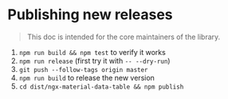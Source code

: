 # Publishing new releases

> This doc is intended for the core maintainers of the library.

1. `npm run build && npm test` to verify it works
2. `npm run release` (first try it with `-- --dry-run`)
3. `git push --follow-tags origin master`
4. `npm run build` to release the new version
5. `cd dist/ngx-material-data-table && npm publish`
